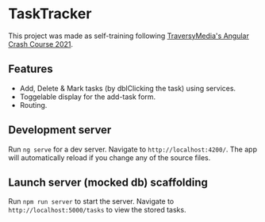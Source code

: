 # TaskTracker

This project was made as self-training following [TraversyMedia's Angular Crash Course 2021](https://www.youtube.com/watch?v=3dHNOWTI7H8&t=1301s&ab_channel=TraversyMedia).

## Features
* Add, Delete & Mark tasks (by dblClicking the task) using services.
* Toggelable display for the add-task form.
* Routing.

## Development server

Run `ng serve` for a dev server. Navigate to `http://localhost:4200/`. The app will automatically reload if you change any of the source files.

## Launch server (mocked db) scaffolding

Run `npm run server` to start the server. Navigate to `http://localhost:5000/tasks` to view the stored tasks.
